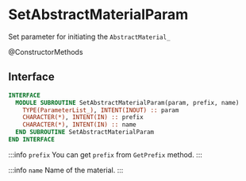 # SetAbstractMaterialParam

Set parameter for initiating the `AbstractMaterial_`

<span class="badge badge--secondary"> @ConstructorMethods </span>

## Interface

```fortran
INTERFACE
  MODULE SUBROUTINE SetAbstractMaterialParam(param, prefix, name)
    TYPE(ParameterList_), INTENT(INOUT) :: param
    CHARACTER(*), INTENT(IN) :: prefix
    CHARACTER(*), INTENT(IN) :: name
  END SUBROUTINE SetAbstractMaterialParam
END INTERFACE
```

:::info `prefix`
You can get `prefix` from `GetPrefix` method.
:::

:::info `name`
Name of the material.
:::
